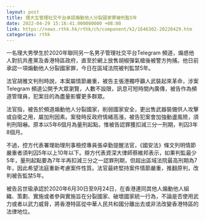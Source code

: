 ```yaml
---
layout: post
title: 理大生管理社交平台承認煽動他人分裂國家罪被判監5年
date: 2022-04-29 15:16:41.000000000 +08:00
link: https://news.rthk.hk/rthk/ch/component/k2/1646302-20220429.htm
categories: rthk
---
```


一名理大男學生於2020年聯同另一名男子管理社交平台Telegram 頻道，煽惑他人對抗共產黨及香港特區政府，直至於網上放售胡椒彈氣槍後被警方拘捕。他日前承認一項煽動他人分裂國家罪，今日在區域法院被判監禁5年。

法官胡雅文判刑時說，本案屬情節嚴重，被告主張港獨呼籲人武裝起來革命，涉案Telegram 頻道公開予大眾瀏覽，人數不設限，訊息可短時間內廣傳，被告作為頻道管理員，犯案目的為盡量影響更多群眾。

法官指，被告於頻道煽動他人分裂國家，削弱國家安全，更出售武器裝備供人攻擊或自衛之用，屬加刑因素。案發時反政府情緒高漲，被告犯案會加強動盪風險，須判刑阻嚇。原本以5年6個月為量刑起點，惟被告認罪獲扣減三分一刑期，判囚3年8個月。

不過，控方代表署理助理刑事檢控專員張卓勤提醒法官，《國安法》條文列明情節嚴重者須判囚5年以上10年以下。辯方代表資深大律師蔡維邦表示，如果判監最少5年，量刑起點要為7年半再扣減三分之一認罪刑期，但超出區域法院最高刑期為7年，因此希望法庭重新考慮案件性質。法官最終堅持案件情節嚴重，推翻原判，改判被告監禁5年。

被告呂世瑜承認於2020年6月30日至9月24日，在香港連同其他人煽動他人組織、策劃、實施或者參與實施旨在分裂國家、破壞國家統一行為，不論是否使用武力或者以武力威脅，將香港特區從中華人民共和國分離出去或非法改變香港特區的法律地位。
